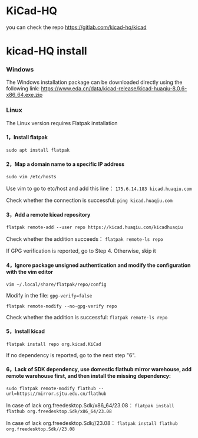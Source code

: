 # KiCad-HQ
you can check the repo https://gitlab.com/kicad-hq/kicad



# kicad-HQ install

### Windows

The Windows installation package can be downloaded directly using the following link:
https://www.eda.cn/data/kicad-release/kicad-huaqiu-8.0.6-x86_64.exe.zip

### Linux
The Linux version requires Flatpak installation

#### 1，Install flatpak

`sudo apt install flatpak`

#### 2，Map a domain name to a specific IP address

`sudo vim /etc/hosts`

Use vim to go to etc/host and add this line：
`175.6.14.183 kicad.huaqiu.com`

Check whether the connection is successful:
`ping kicad.huaqiu.com`

#### 3，Add a remote kicad repository

`flatpak remote-add --user repo https://kicad.huaqiu.com/kicadhuaqiu`

Check whether the addition succeeds：
`flatpak remote-ls repo`

If GPG verification is reported, go to Step 4. Otherwise, skip it

#### 4，Ignore package unsigned authentication and modify the configuration with the vim editor

`vim ~/.local/share/flatpak/repo/config`

Modify in the file:
`gpg-verify=false`

`flatpak remote-modify --no-gpg-verify repo`

Check whether the addition is successful:
`flatpak remote-ls repo`

#### 5，Install kicad

`flatpak install repo org.kicad.KiCad`

If no dependency is reported, go to the next step "6".

#### 6，Lack of SDK dependency, use domestic flathub mirror warehouse, add remote warehouse first, and then install the missing dependency:

`sudo flatpak remote-modify flathub --url=https://mirror.sjtu.edu.cn/flathub`

In case of lack org.freedesktop.Sdk/x86_64/23.08：
`flatpak install flathub org.freedesktop.Sdk/x86_64/23.08`

In case of lack org.freedesktop.Sdk//23.08：
`flatpak install flathub org.freedesktop.Sdk//23.08`
